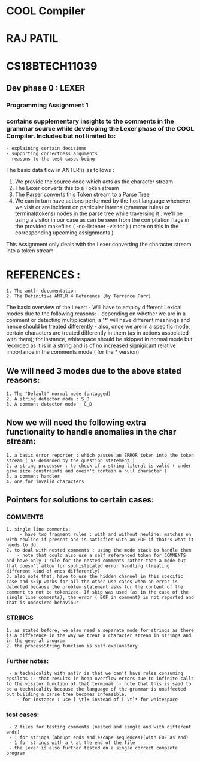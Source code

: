 # COOL Compiler #

# RAJ PATIL
# CS18BTECH11039	

## Dev phase 0 : LEXER
### Programming Assignment 1
### contains supplementary insights to the comments in the grammar source while developing the Lexer phase of the COOL Compiler. Includes but not limited to:
	- explaining certain decisions
	- supporting correctness arguments
	- reasons to the test cases being 

The basic data flow in ANTLR is as follows :
1. We provide the source code which acts as the character stream
2. The Lexer converts this to a Token stream
3. The Parser converts this Token stream to a Parse Tree
4. We can in turn have actions performed by the host language whenever we visit or are incident on particular internal(grammar rules) or terminal(tokens) nodes in the parse tree while traversing it : we'll be using a visitor in our case as can be seen from the compilation flags in the provided makefiles ( -no-listener -visitor ) ( more on this in the corresponding upcoming assignments )

This Assignment only deals with the Lexer converting the character stream into a token stream

# REFERENCES :
	1. The antlr documentation 
	2. The Definitive ANTLR 4 Reference [by Terrence Parr]

The basic overview of the Lexer:
	- Will have to employ different Lexical modes due to the following reasons:
		- depending on whether we are in a comment or detecting multiplication, a '*' will have different meanings and hence should be treated differently
		- also, once we are in a specific mode, certain characters are treated differently in them (as in actions associated with them); for instance, whitespace should be skipped in normal mode but recorded as it is in a string and is of no increased signigicant relative importance in the comments mode ( for the * version)


## We will need 3 modes due to the above stated reasons:
	1. The "Default" normal mode (untagged)
	2. A string detector mode : S_D
	3. A comment detector mode : C_D

## Now we will need the following extra functionality to handle anomalies in the char stream:
	1. a basic error reporter : which passes an ERROR token into the token stream ( as demanded by the question statement )
	2. a string processor : to check if a string literal is valid ( under give size constraints and doesn't contain a null character ) 
	3. a comment handler 
	4. one for invalid characters

## Pointers for solutions to certain cases:

### COMMENTS
	1. single line comments:
		 - have two fragment rules : with and without newline: matches on with newline if present and is satisfied with an EOF if that's what it needs to do.
	2. to deal with nested comments : using the mode stack to handle them 
		- note that could also use a self referenced token for COMMENTS and have only 1 rule for the nested comments rather than a mode but that doesn't allow for sophisticated error handling (treating different kind of ends differently)
	3. also note that, have to use the hidden channel in this specific case and skip works for all the other use cases when an error is detected because the problem statement asks for the content of the comment to not be tokenized. If skip was used (as in the case of the single line comments), the error ( EOF in comment) is not reported and that is undesired behaviour

### STRINGS
	1. as stated before, we also need a separate mode for strings as there is a difference in the way we treat a character stream in strings and in the general program
	2. the processString function is self-explanatory

### Further notes:
	 - a technicality with antlr is that we can't have rules consuming epsilons :- that results in heap overflow errors due to infinite calls to the visitor function of that terminal :- note that this is said to be a technicality because the language of the grammar is unaffected but building a parse tree becomes infeasible.
		- for instance : use [ \t]+ instead of [ \t]* for whitespace

### test cases: 
	 - 2 files for testing comments (nested and single and with different ends)
	 - 1 for strings (abrupt ends and escape sequences)(with EOF as end)
	 - 1 for strings with a \ at the end of the file
	 - the lexer is also further tested on a single correct complete  program
